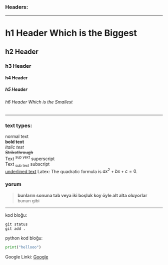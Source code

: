 ### Headers:
---
# h1 Header Which is the Biggest
## h2 Header
### h3 Header
#### h4 Header
##### h5 Header
###### h6 Header Which is the Smallest

---

### text types:    
normal text  
**bold text**  
*italic test*  
~~Strikethrough~~  
Text <sup> sup yext</sup> superscript  
Text <sub>sub text</sub> subscript    
<ins>underlined text</ins>
Latex: The quadratic formula is $ax^2 + bx + c = 0$.  

### yorum
>**bunların sonuna tab veya iki boşluk koy öyle alt alta oluyorlar**   
>bunun gibi

---

kod bloğu:  
```
git status
git add .
```

python kod bloğu:
```python
print("hellooo")
```

Google Linki: [Google](https://www.google.com/)
